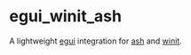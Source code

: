 # egui_winit_ash

A lightweight [egui](https://github.com/emilk/egui) integration for [ash](https://github.com/ash-rs/ash)
and [winit](https://github.com/rust-windowing/winit).